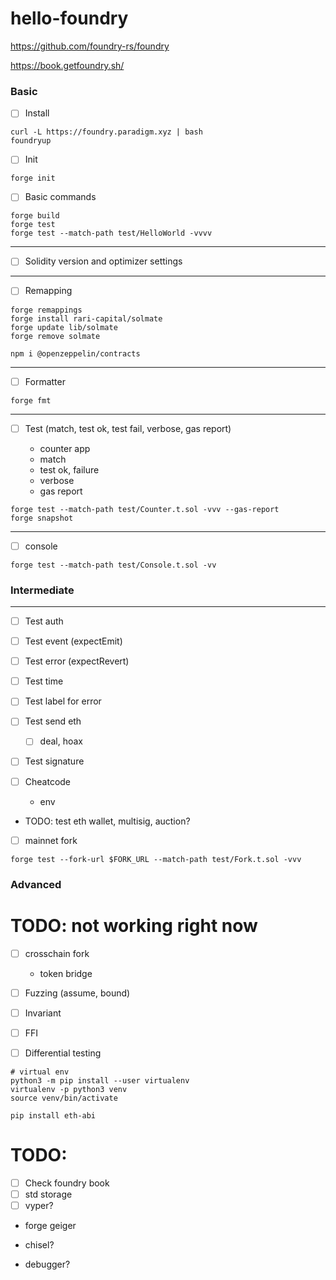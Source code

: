 # hello-foundry

https://github.com/foundry-rs/foundry

https://book.getfoundry.sh/

### Basic

-   [ ] Install

```shell
curl -L https://foundry.paradigm.xyz | bash
foundryup
```

-   [ ] Init

```shell
forge init
```

-   [ ] Basic commands

```shell
forge build
forge test
forge test --match-path test/HelloWorld -vvvv
```

---

-   [ ] Solidity version and optimizer settings

---

-   [ ] Remapping

```shell
forge remappings
forge install rari-capital/solmate
forge update lib/solmate
forge remove solmate

npm i @openzeppelin/contracts
```

---

-   [ ] Formatter

```shell
forge fmt
```

---

-   [ ] Test (match, test ok, test fail, verbose, gas report)

    -   counter app
    -   match
    -   test ok, failure
    -   verbose
    -   gas report

```shell
forge test --match-path test/Counter.t.sol -vvv --gas-report
forge snapshot
```

---

-   [ ] console

```shell
forge test --match-path test/Console.t.sol -vv
```

### Intermediate

---

-   [ ] Test auth
-   [ ] Test event (expectEmit)
-   [ ] Test error (expectRevert)
-   [ ] Test time
-   [ ] Test label for error
-   [ ] Test send eth
    -   [ ] deal, hoax
-   [ ] Test signature
-   [ ] Cheatcode

    -   env

-   TODO: test eth wallet, multisig, auction?
-   [ ] mainnet fork

```shell
forge test --fork-url $FORK_URL --match-path test/Fork.t.sol -vvv
```

### Advanced

# TODO: not working right now

-   [ ] crosschain fork

    -   token bridge

-   [ ] Fuzzing (assume, bound)
-   [ ] Invariant
-   [ ] FFI
-   [ ] Differential testing

```shell
# virtual env
python3 -m pip install --user virtualenv
virtualenv -p python3 venv
source venv/bin/activate

pip install eth-abi
```

# TODO:

-   [ ] Check foundry book
-   [ ] std storage
-   [ ] vyper?
-   forge geiger

-   chisel?
-   debugger?
